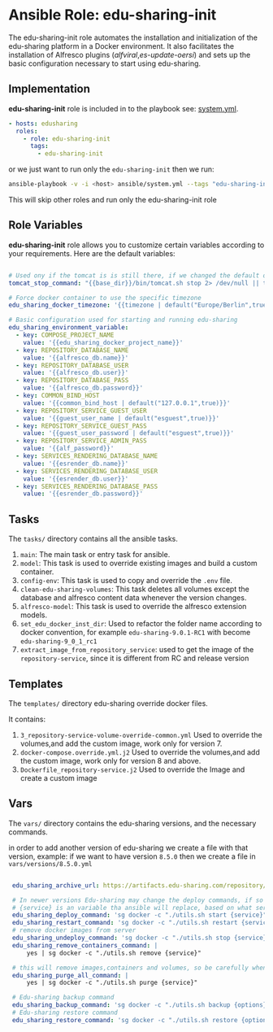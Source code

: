 # Ansible Role: edu-sharing-init

The edu-sharing-init role automates the installation and initialization of the edu-sharing platform in a Docker environment. It also facilitates the installation of Alfresco plugins (_alfviral_,_es-update-oersi_) and sets up the basic configuration necessary to start using edu-sharing.

## Implementation

__edu-sharing-init__ role is included in to the playbook see: [system.yml](../../../system.yml).


```yaml
- hosts: edusharing
  roles:
    - role: edu-sharing-init
      tags: 
        - edu-sharing-init

```

or we just want to run only the `edu-sharing-init` then we run:

```sh
ansible-playbook -v -i <host> ansible/system.yml --tags "edu-sharing-init"
```
This will skip other roles and run only the edu-sharing-init role

## Role Variables

__edu-sharing-init__ role allows you to customize certain variables according to your requirements. Here are the default variables:


```yaml

# Used ony if the tomcat is is still there, if we changed the default one then we can override
tomcat_stop_command: "{{base_dir}}/bin/tomcat.sh stop 2> /dev/null || true"

# Force docker container to use the specific timezone
edu_sharing_docker_timezone: '{{timezone | default("Europe/Berlin",true)}}'

# Basic configuration used for starting and running edu-sharing
edu_sharing_environment_variable:
  - key: COMPOSE_PROJECT_NAME
    value: '{{edu_sharing_docker_project_name}}'
  - key: REPOSITORY_DATABASE_NAME
    value: '{{alfresco_db.name}}'
  - key: REPOSITORY_DATABASE_USER
    value: '{{alfresco_db.user}}'
  - key: REPOSITORY_DATABASE_PASS
    value: '{{alfresco_db.password}}'
  - key: COMMON_BIND_HOST
    value: '{{common_bind_host | default("127.0.0.1",true)}}'
  - key: REPOSITORY_SERVICE_GUEST_USER
    value: '{{guest_user_name | default("esguest",true)}}'
  - key: REPOSITORY_SERVICE_GUEST_PASS
    value: '{{guest_user_password | default("esguest",true)}}'
  - key: REPOSITORY_SERVICE_ADMIN_PASS
    value: '{{alf_password}}'
  - key: SERVICES_RENDERING_DATABASE_NAME
    value: '{{esrender_db.name}}'
  - key: SERVICES_RENDERING_DATABASE_USER
    value: '{{esrender_db.user}}'
  - key: SERVICES_RENDERING_DATABASE_PASS
    value: '{{esrender_db.password}}'
```

## Tasks

The `tasks/` directory contains all the ansible tasks.

1. `main`: The main task or entry task for ansible.
2. `model`: This task is used to override existing images and build a custom container.
3. `config-env`: This task is used to copy and override the `.env` file.
4. `clean-edu-sharing-volumes`: This task deletes all volumes except the database and alfresco content data whenever the version changes.
5. `alfresco-model`: This task is used to override the alfresco extension models.
6. `set_edu_docker_inst_dir`: Used to refactor the folder name according to docker convention, for example `edu-sharing-9.0.1-RC1` with become `edu-sharing-9_0_1_rc1`
7. `extract_image_from_repository_service`: used to get the image of the `repository-service`, since it is different from RC and release version 


## Templates

 The `templates/` directory edu-sharing override docker files.

 It contains: 

 1. `3_repository-service-volume-override-common.yml` Used to override the volumes,and add the custom image, work only for version 7.
 2. `docker-compose.override.yml.j2` Used to override the volumes,and add the custom image, work only for version 8 and above.
 3. `Dockerfile_repository-service.j2` Used to override the Image and create a custom image



 ## Vars

 The `vars/` directory contains the edu-sharing versions, and the necessary commands.

 in order to add another version of edu-sharing we create a file with that version, example: if we want to have version `8.5.0` then we create a file in `vars/versions/8.5.0.yml`

 ```yaml

  edu_sharing_archive_url: https://artifacts.edu-sharing.com/repository/maven-remote/org/edu_sharing/edu_sharing-projects-community-deploy-docker-compose/8.1.0/edu_sharing-projects-community-deploy-docker-compose-8.1.0-bin.zip

  # In newer versions Edu-sharing may change the deploy commands, if so we can change them here
  # {service} is an variable tha ansible will replace, based on what service we want to execute the action
  edu_sharing_deploy_command: 'sg docker -c "./utils.sh start {service}"'
  edu_sharing_restart_command: 'sg docker -c "./utils.sh restart {service}"'
  # remove docker images from server
  edu_sharing_undeploy_command: 'sg docker -c "./utils.sh stop {service}"'
  edu_sharing_remove_containers_command: |
      yes | sg docker -c "./utils.sh remove {service}"

  # this will remove images,containers and volumes, so be carefully when we use it.
  edu_sharing_purge_all_command: |
      yes | sg docker -c "./utils.sh purge {service}"

  # Edu-sharing backup command
  edu_sharing_backup_command: 'sg docker -c "./utils.sh backup {options}"'
  # Edu-sharing restore command
  edu_sharing_restore_command: 'sg docker -c "./utils.sh restore {options}"'

 ```

